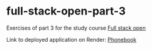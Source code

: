 # full-stack-open-part-3
 Exercises of part 3 for the study course [Full stack open](https://fullstackopen.com/en/)

 Link to deployed application on Render: [Phonebook](https://phonebook-kjxq.onrender.com/)
